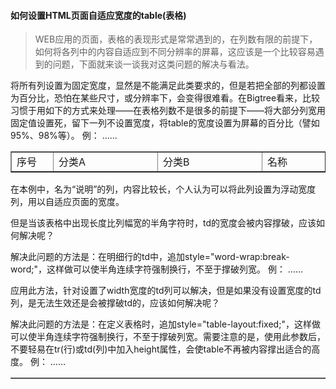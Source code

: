 #### 如何设置HTML页面自适应宽度的table(表格)

> WEB应用的页面，表格的表现形式是常常遇到的，在列数有限的前提下，如何将各列中的内容自适应到不同分辨率的屏幕，这应该是一个比较容易遇到的问题，下面就来谈一谈我对这类问题的解决与看法。

将所有列设置为固定宽度，显然是不能满足此类要求的，但是若把全部的列都设置为百分比，恐怕在某些尺寸，或分辨率下，会变得很难看。在Bigtree看来，比较习惯于用如下的方式来处理——在表格列数不是很多的前提下——将大部分列宽用固定值设置死，留下一列不设置宽度，将table的宽度设置为屏幕的百分比（譬如95%、98%等）。
例： <table width="95%" border="1" cellpadding="2" cellspacing="1">   <tr>     <td width="50px" nowrap>序号</td>     <td width="150px" nowrap>分类A</td>     <td width="150px" nowrap>分类B</td>     <td width="200px" nowrap>名称</td>     <td nowrap>说明</td>     <td width="100px" nowrap>操作</td>   </tr>   …… </table>

在本例中，名为“说明”的列，内容比较长，个人认为可以将此列设置为浮动宽度列，用以自适应页面的宽度。

但是当该表格中出现长度比列幅宽的半角字符时，td的宽度会被内容撑破，应该如何解决呢？

解决此问题的方法是：在明细行的td中，追加style="word-wrap:break-word;"，这样做可以使半角连续字符强制换行，不至于撑破列宽。
例：     <td align="left" width="150px" style="word-wrap:break-word;">       ……     </td>

应用此方法，针对设置了width宽度的td列可以解决，但是如果没有设置宽度的td列，是无法生效还是会被撑破td的，应该如何解决呢？

解决此问题的方法是：在定义表格时，追加style="table-layout:fixed;"，这样做可以使半角连续字符强制换行，不至于撑破列宽。需要注意的是，使用此参数后，不要轻易在tr(行)或td(列)中加入height属性，会使table不再被内容撑出适合的高度。
例： <table width="95%" border="1" cellpadding="2" cellspacing="1" style="table-layout:fixed;">   …… </table>
